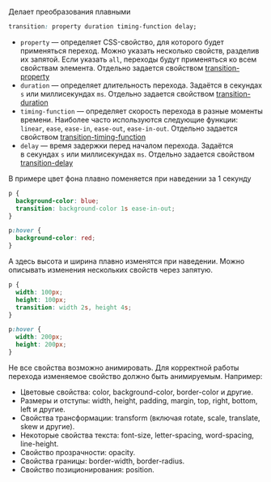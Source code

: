Делает преобразования плавными

```css
transition: property duration timing-function delay;
```

- `property` — определяет CSS-свойство, для которого будет применяться переход. Можно указать несколько свойств, разделив их запятой. Если указать `all`, переходы будут применяться ко всем свойствам элемента. Отдельно задается свойством [transition-property](transition-property.md)
- `duration` — определяет длительность перехода. Задаётся в секундах `s` или миллисекундах `ms`. Отдельно задается свойством [transition-duration](transition-duration.md)
- `timing-function` — определяет скорость перехода в разные моменты времени. Наиболее часто используются следующие функции: `linear`, `ease`, `ease-in`, `ease-out`, `ease-in-out`. Отдельно задается свойством [transition-timing-function](transition-timing-function.md)
- `delay` — время задержки перед началом перехода. Задаётся в секундах `s` или миллисекундах `ms`. Отдельно задается свойством [transition-delay](transition-delay.md)

В примере цвет фона плавно поменяется при наведении за 1 секунду
```css
p {
  background-color: blue;
  transition: background-color 1s ease-in-out;
}

p:hover {
  background-color: red;
}
```

А здесь высота и ширина плавно изменятся при наведении. Можно описывать изменения нескольких свойств через запятую.
```css
p {
  width: 100px;
  height: 100px;
  transition: width 2s, height 4s;
}

p:hover {
  width: 200px;
  height: 200px;
}
```

Не все свойства возможно анимировать. Для корректной работы перехода изменяемое свойство должно быть анимируемым. Например:

- Цветовые свойства: color, background-color, border-color и другие.
- Размеры и отступы: width, height, padding, margin, top, right, bottom, left и другие.
- Свойства трансформации: transform (включая rotate, scale, translate, skew и другие).
- Некоторые свойства текста: font-size, letter-spacing, word-spacing, line-height.
- Свойство прозрачности: opacity.
- Свойства границы: border-width, border-radius.
- Свойство позиционирования: position.